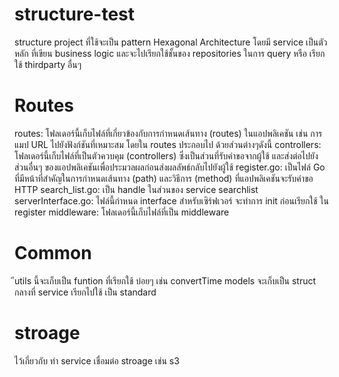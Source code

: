 # structure-test

structure project ที่ใช้จะเป็น pattern Hexagonal Architecture
โดยมี service เป็นตัวหลัก ที่เขียน business logic และจะไปเรียกใช้ชั้นของ repositories ในการ query หรือ เรียกใช้ thirdparty อื่นๆ

# Routes

routes: โฟลเดอร์นี้เก็บไฟล์ที่เกี่ยวข้องกับการกำหนดเส้นทาง (routes) ในแอปพลิเคชัน เช่น การแมป URL ไปยังฟังก์ชันที่เหมาะสม โดยใน routes ประกอบไป ด้วยส่วนต่างๆดังนี้
controllers: โฟลเดอร์นี้เก็บไฟล์ที่เป็นตัวควบคุม (controllers) ซึ่งเป็นส่วนที่รับคำขอจากผู้ใช้ และส่งต่อไปยังส่วนอื่นๆ ของแอปพลิเคชันเพื่อประมวลผลก่อนส่งผลลัพธ์กลับไปยังผู้ใช้
register.go: เป็นไฟล์ Go ที่มีหน้าที่สำคัญในการกำหนดเส้นทาง (path) และวิธีการ (method) ที่แอปพลิเคชันจะรับคำขอ HTTP
search_list.go: เป็น handle ในส่วนของ service searchlist
serverInterface.go: ไฟล์นี้กำหนด interface  สำหรับเซิร์ฟเวอร์ จะทำการ init ก่อนเรียกใช้ ใน register
middleware: โฟลเดอร์นี้เก็บไฟล์ที่เป็น middleware


# Common

ีutils นี้จะเก็บเป็น  funtion ที่เรียกใช้ บ่อยๆ เช่น convertTime
models จะเก็บเป็น struct กลางที่ service เรียกไปใช้ เป็น standard


# stroage

ไว้เกี่ยวกับ ทำ service เชื่อมต่อ stroage เช่น s3 
